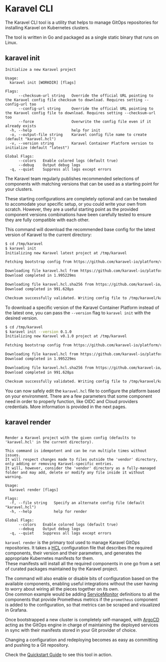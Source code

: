 # Karavel CLI

The Karavel CLI tool is a utility that helps to manage GitOps repositories for installing Karavel on Kubernetes
clusters.

The tool is written in Go and packaged as a single static binary that runs on Linux.

## karavel init

```
Initialize a new Karavel project

Usage:
  karavel init [WORKDIR] [flags]

Flags:
      --checksum-url string   Override the official URL pointing to the Karavel config file checksum to download. Requires setting --config-url too
      --config-url string     Override the official URL pointing to the Karavel config file to download. Requires setting --checksum-url too
      --force                 Overwrite the config file even if it already exists
  -h, --help                  help for init
  -o, --output-file string    Karavel config file name to create (default "karavel.hcl")
  -v, --version string        Karavel Container Platform version to initialize (default "latest")

Global Flags:
      --colors   Enable colored logs (default true)
      --debug    Output debug logs
  -q, --quiet    Suppress all logs except errors
```

The Karavel team regularly publishes recommended selections of components with matching versions that can be used as a
starting point for your clusters.

These starting configurations are completely optional and can be tweaked to accomodate your specific setup, or you could
write your own from scratch. However, they are a useful starting point as the provided component versions combinations
have been carefully tested to ensure they are fully compatible with each other.

This command will download the recommended base config for the latest version of Karavel to the current directory:

```bash
$ cd /tmp/karavel 
$ karavel init
Initializing new Karavel latest project at /tmp/karavel

Fetching bootstrap config from https://github.com/karavel-io/platform/releases/latest/download/karavel.hcl with checksum https://github.com/karavel-io/platform/releases/latest/download/karavel.hcl.sha256

Downloading file karavel.hcl from https://github.com/karavel-io/platform/releases/latest/download/karavel.hcl
Download completed in 1.995229ms

Downloading file karavel.hcl.sha256 from https://github.com/karavel-io/platform/releases/latest/download/karavel.hcl.sha256
Download completed in 991.628µs

Checksum successfully validated. Writing config file to /tmp/karavel/karavel.hcl
```

To download a specific version of the Karavel Container Platform instead of the latest one, you can pass the `--version`
flag to `karavel init` with the desired version.

```bash
$ cd /tmp/karavel 
$ karavel init --version 0.1.0
Initializing new Karavel v0.1.0 project at /tmp/karavel

Fetching bootstrap config from https://github.com/karavel-io/platform/releases/v0.1.0/download/karavel.hcl with checksum https://github.com/karavel-io/platform/releases/v0.1.0/download/karavel.hcl.sha256

Downloading file karavel.hcl from https://github.com/karavel-io/platform/releases/v0.1.0/download/karavel.hcl
Download completed in 1.995229ms

Downloading file karavel.hcl.sha256 from https://github.com/karavel-io/platform/releases/v0.1.0/download/karavel.hcl.sha256
Download completed in 991.628µs

Checksum successfully validated. Writing config file to /tmp/karavel/karavel.hcl
```

You can now safely edit the `karavel.hcl` file to configure the platform based on your environment. There are a few
parameters that some component need in order to properly function, like OIDC and Cloud providers credentials. More
information is provided in the next pages.

## karavel render

```

Render a Karavel project with the given config (defaults to 'karavel.hcl' in the current directory).

This command is idempotent and can be run multiple times without issues. 
It will respect changes made to files outside the 'vendor' directory, only adding or removing Karavel-specific entries.
It will, however, consider the 'vendor' directory as a fully-managed folder and may add, delete or modify any file inside it without warning.

Usage:
  karavel render [flags]

Flags:
  -f, --file string   Specify an alternate config file (default "karavel.hcl")
  -h, --help          help for render

Global Flags:
      --colors   Enable colored logs (default true)
      --debug    Output debug logs
  -q, --quiet    Suppress all logs except errors
```

`karavel render` is the primary tool used to manage Karavel GitOps repositories. It takes a [HCL] configuration file
that describes the required components, their version and their parameters, and generates the appropriate Kubernetes
manifests for them.  
These manifests will install all the required components in one go from a set of curated packages maintained by the
Karavel project.

The command will also enable or disable bits of configuration based on the available components, enabling useful
integrations without the user having to worry about wiring all the pieces together on its own.  
One common example would be adding [ServiceMonitor] definitions to all the components that provide Prometheus metrics if
the `prometheus` component is added to the configuration, so that metrics can be scraped and visualized in Grafana.

Once bootstrapped a new cluster is completely self-managed, with [ArgoCD] acting as the GitOps engine in charge of
maintaining the deployed services in sync with their manifests stored in your Git provider of choice.

Changing a configuration and redeploying becomes as easy as committing and pushing to a Git repository.

Check the [Quickstart Guide] to see this tool in action.

[ArgoCD]: https://argoproj.github.io/argo-cd

[Quickstart Guide]: quickstart.md

[HCL]: https://www.terraform.io/docs/language/syntax/configuration.html

[ServiceMonitor]: https://github.com/prometheus-operator/prometheus-operator/blob/master/Documentation/user-guides/getting-started.md
